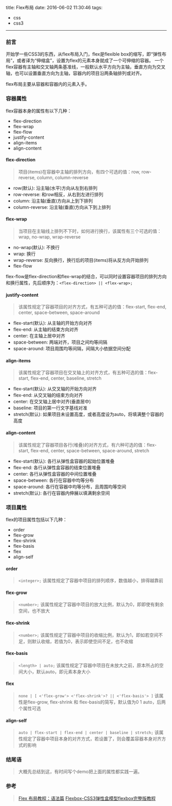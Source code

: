 title: Flex布局
date: 2016-06-02 11:30:46
tags:
- css
- css3
---
### 前言

开始学一些CSS3的东西，从flex布局入门，flex是flexible box的缩写，即“弹性布局”，或者译为“伸缩盒”，设置为flex的元素本身就成了一个可伸缩的容器。
一个flex容器有主轴和交叉轴两条基准线，一般默认水平方向为主轴，垂直方向为交叉轴，也可以设置垂直方向为主轴，容器内的项目沿两条轴排列或对齐。
<!-- more -->
flex布局主要从容器和容器内的元素入手。

### 容器属性

flex容器本身的属性有以下几种：

* flex-direction
* flex-wrap
* flex-flow
* justify-content
* align-items
* align-content

#### flex-direction

> 项目(items)在容器中主轴的排列方向，有四个可选的值：row, row-reverse, column, column-reverse

* row(默认): 沿主轴(水平)方向从左到右排列
* row-reverse: 和row相反，从右到左进行排列
* column: 沿主轴(垂直)方向从上到下排列
* column-reverse: 沿主轴(垂直)方向从下到上排列


#### flex-wrap

>当项目在主轴线上排列不下时，如何进行换行，该属性有三个可选的值：wrap, no-wrap, wrap-reverse

* no-wrap(默认): 不换行
* wrap: 换行
* wrap-reverse: 反向换行，换行后的项目(items)将从反方向开始排列
* flex-flow

flex-flow是flex-direction和flex-wrap的结合，可以同时设置容器项目的排列方向和换行属性，先后顺序为：```<flex-direction> || <flex-wrap>;```


#### justify-content

>该属性规定了容器项目的对齐方式，有五种可选的值：flex-start, flex-end, center, space-between, space-around

* flex-start(默认): 从主轴的开始方向对齐
* flex-end: 从主轴的结束方向对齐
* center: 在主轴上居中对齐
* space-between: 两端对齐，项目之间均等间隔
* space-around: 项目周围均等间隔，间隔大小依据空间分配


#### align-items

>该属性规定了容器项目在交叉轴上的对齐方式，有五种可选的值：flex-start, flex-end, center, baseline, stretch

* flex-start(默认): 从交叉轴的开始方向对齐
* flex-end: 从交叉轴的结束方向对齐
* center: 在交叉轴上居中对齐(垂直居中)
* baseline: 项目的第一行文字基线对准
* stretch(默认): 如果项目未设置高度，或者高度设为auto，将填满整个容器的高度


#### align-content

>该属性规定了容器项目各行(堆叠)的对齐方式，有六种可选的值：flex-start, flex-end, center, space-between, space-around, stretch

* flex-start(默认): 各行从弹性盒容器的起始位置堆叠
* flex-end: 各行从弹性盒容器的结束位置堆叠
* center: 各行从弹性盒容器的中间位置堆叠
* space-between: 各行在容器中均等分布
* space-around: 各行在容器中均等分布，且周围均等空间
* stretch(默认): 各行在容器内伸展以填满剩余空间

### 项目属性

flex的项目属性包括以下几种：

* order
* flex-grow
* flex-shrink
* flex-basis
* flex
* align-self


#### order

> ```<integer>;``` 该属性规定了容器中项目的排列顺序，数值越小，排得越靠前

#### flex-grow

> ```<number>;``` 该属性规定了容器中项目的放大比例，默认为0，即即使有剩余空间，也不放大

#### flex-shrink

> ```<number>;``` 该属性规定了容器中项目的收缩比例，默认为1，即如若空间不足，则默认收缩，若值为0，表示即使空间不足，也不收缩

#### flex-basis

> ```<length> | auto;``` 该属性规定了容器中项目在未放大之前，原本所占的空间大小，默认auto，即元素本身大小

#### flex

> ```none | [ <'flex-grow'> <'flex-shrink'>? || <'flex-basis'> ]``` 该属性是flex-grow, flex-shrink 和 flex-basis的简写，默认值为0 1 auto，后两个属性可选

#### align-self

> ```auto | flex-start | flex-end | center | baseline | stretch;``` 该属性规定了容器中项目本身的对齐方式，若设置了，则会覆盖容器本身对齐方式的影响


### 结尾语

> 大概先总结到这，有时间写个demo把上面的属性都实践一遍。


### 参考

>[Flex 布局教程：语法篇](http://www.ruanyifeng.com/blog/2015/07/flex-grammar.html?utm_source=tuicool)
[Flexbox-CSS3弹性盒模型flexbox完整版教程](http://caibaojian.com/flexbox-guide.html)
